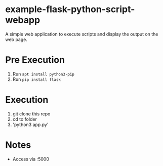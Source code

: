 # example-flask-python-script-webapp
A simple web application to execute scripts and display the output on the web page.


# Pre Execution

1. Run `apt install python3-pip`
1. Run `pip install flask`

# Execution

1. git clone this repo
1. cd to folder
1. 'python3 app.py'

# Notes

- Access via <ip>:5000
